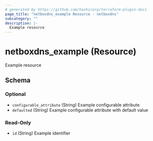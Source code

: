 ```yaml
---
# generated by https://github.com/hashicorp/terraform-plugin-docs
page_title: "netboxdns_example Resource - netboxdns"
subcategory: ""
description: |-
  Example resource
---
```


# netboxdns_example (Resource)

Example resource

<!-- schema generated by tfplugindocs -->
## Schema

### Optional

- `configurable_attribute` (String) Example configurable attribute
- `defaulted` (String) Example configurable attribute with default value

### Read-Only

- `id` (String) Example identifier
